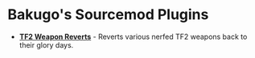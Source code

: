 # Bakugo's Sourcemod Plugins

- [**TF2 Weapon Reverts**](https://github.com/bakugo/sourcemod-plugins/tree/master/plugins/tf2-reverts) - Reverts various nerfed TF2 weapons back to their glory days.
